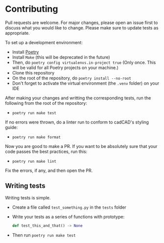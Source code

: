 # Contributing

Pull requests are welcome. For major changes, please open an issue first to discuss what you would like to change. Please make sure to update tests as appropriate.

To set up a development environment:

- Install [Poetry](https://python-poetry.org/docs/master/#installation)
- Install `Make` (this will be deprecated in the future)
- Then, do `poetry config virtualenvs.in-project true` (Only once. This will be valid for all Poetry projects on your machine.)
- Clone this repository
- On the root of the repository, do `poetry install --no-root`
- Don't forget to activate the virtual environment (the `.venv` folder) on your IDE

After making your changes and writting the corresponding tests, run the following from the root of the repository:

- `poetry run make test`

If no errors were thrown, do a linter run to conform to cadCAD's styling guide:

- `poetry run make format`

Now you are good to make a PR. If you want to be absolutely sure that your code passes the best practices, run this:

- `poetry run make lint`

Fix the errors, if any, and then open the PR.

## Writing tests

Writing tests is simple.

- Create a file called `test_something.py` in the `tests` folder
- Write your tests as a series of functions with prototype:

  ```python
  def test_this_and_that() -> None
  ```

- Then run `poetry run make test`
